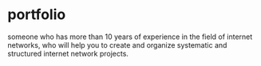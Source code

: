 # portfolio
someone who has more than 10 years of experience in the field of internet networks, who will help you to create and organize systematic and structured internet network projects.
